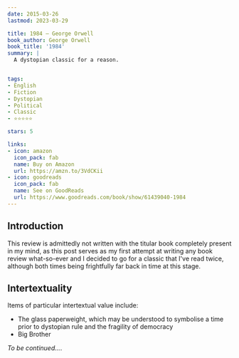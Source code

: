 ```yaml
---
date: 2015-03-26
lastmod: 2023-03-29

title: 1984 — George Orwell
book_author: George Orwell
book_title: '1984'
summary: |
  A dystopian classic for a reason.


tags:
- English
- Fiction
- Dystopian
- Political
- Classic
- ⭐⭐⭐⭐⭐

stars: 5

links:
- icon: amazon
  icon_pack: fab
  name: Buy on Amazon
  url: https://amzn.to/3VdCKii
- icon: goodreads
  icon_pack: fab
  name: See on GoodReads
  url: https://www.goodreads.com/book/show/61439040-1984
---
```


## Introduction

This review is admittedly not written with the titular book completely present in my mind,
as this post serves as my first attempt at writing any book review what-so-ever and
I decided to go for a classic that I've read twice, although both times being frightfully
far back in time at this stage.

## Intertextuality

Items of particular intertextual value include:

- The glass paperweight,
    which may be understood to symbolise a time prior to dystopian rule and the fragility of democracy
- Big Brother

_To be continued..._.
